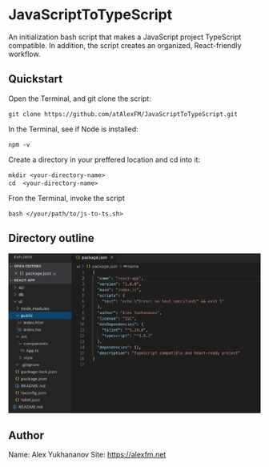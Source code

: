 # JavaScriptToTypeScript
An initialization bash script that makes a JavaScript project TypeScript compatible. In addition, 
the script creates an organized, React-friendly workflow.

## Quickstart
Open the Terminal, and git clone the script: 
```
git clone https://github.com/atAlexFM/JavaScriptToTypeScript.git
```

In the Terminal, see if Node is installed: 
```
npm -v
```

Create a directory in your preffered location and cd into it:
```
mkdir <your-directory-name>
cd  <your-directory-name>
```

Fron the Terminal, invoke the script
```
bash </your/path/to/js-to-ts.sh>
```

## Directory outline
![](https://github.com/atAlexFM/JavaScriptToTypeScript/blob/master/example.png)

## Author
Name: Alex Yukhananov
Site: https://alexfm.net



